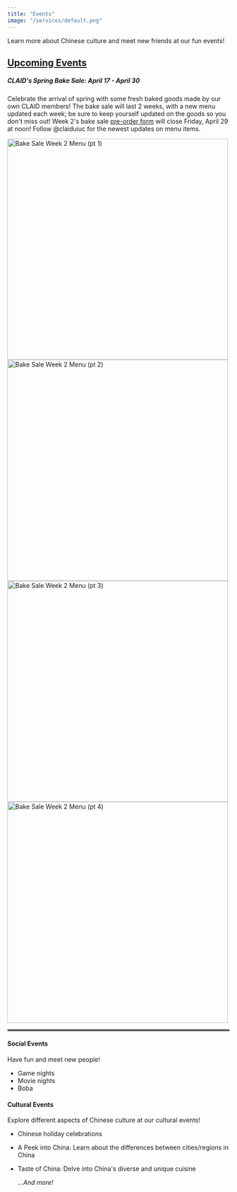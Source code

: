 ```yaml
---
title: "Events"
image: "/services/default.png"
---
```

<style>
@media screen and (max-width: 800px) {
  #div-desktop {
    width: 100%;
  }
}
</style>

Learn more about Chinese culture and meet new friends at our fun events!

## __<u>Upcoming Events</u>__
<p></p>

##### __CLAID's Spring Bake Sale: April 17 - April 30__

Celebrate the arrival of spring with some fresh baked goods made by our own CLAID members! The bake sale will last 2 weeks, with a new menu updated each week; be sure to keep yourself updated on the goods so you don't miss out! Week 2's bake sale [pre-order form](https://forms.gle/C266yMsruCwLrfJ57) will close Friday, April 29 at noon! Follow @claiduiuc for the newest updates on menu items.

<img src="/images/services/bakesale21.png" alt="Bake Sale Week 2 Menu (pt 1)" id="div-desktop" width="500"/>
<img src="/images/services/bakesale22.png" alt="Bake Sale Week 2 Menu (pt 2)" id="div-desktop" width="500"/>
<img src="/images/services/bakesale23.png" alt="Bake Sale Week 2 Menu (pt 3)" id="div-desktop" width="500"/>
<img src="/images/services/bakesale24.png" alt="Bake Sale Week 2 Menu (pt 4)" id="div-desktop" width="500"/>

<hr style="border:2px solid gray">

#### __Social Events__

Have fun and meet new people!

- Game nights
- Movie nights
- Boba

#### __Cultural Events__

Explore different aspects of Chinese culture at our cultural events!

- Chinese holiday celebrations
- A Peek into China: Learn about the differences between cities/regions in China
- Taste of China: Delve into China's diverse and unique cuisine

    *...And more!*
